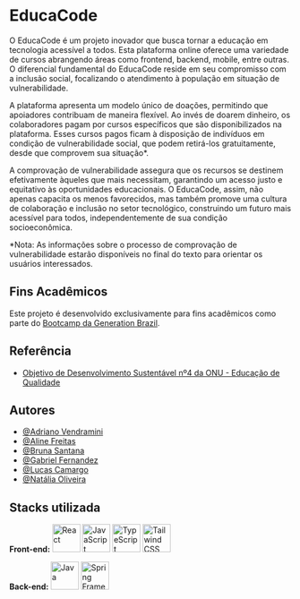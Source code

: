 # EducaCode

O EducaCode é um projeto inovador que busca tornar a educação em tecnologia acessível a todos. Esta plataforma online oferece uma variedade de cursos abrangendo áreas como frontend, backend, mobile, entre outras. O diferencial fundamental do EducaCode reside em seu compromisso com a inclusão social, focalizando o atendimento à população em situação de vulnerabilidade.

A plataforma apresenta um modelo único de doações, permitindo que apoiadores contribuam de maneira flexível. Ao invés de doarem dinheiro, os colaboradores pagam por cursos específicos que são disponibilizados na plataforma. Esses cursos pagos ficam à disposição de indivíduos em condição de vulnerabilidade social, que podem retirá-los gratuitamente, desde que comprovem sua situação*.

A comprovação de vulnerabilidade assegura que os recursos se destinem efetivamente àqueles que mais necessitam, garantindo um acesso justo e equitativo às oportunidades educacionais. O EducaCode, assim, não apenas capacita os menos favorecidos, mas também promove uma cultura de colaboração e inclusão no setor tecnológico, construindo um futuro mais acessível para todos, independentemente de sua condição socioeconômica.

*Nota: As informações sobre o processo de comprovação de vulnerabilidade estarão disponíveis no final do texto para orientar os usuários interessados.

## Fins Acadêmicos

Este projeto é desenvolvido exclusivamente para fins acadêmicos como parte do [Bootcamp da Generation Brazil](https://brazil.generation.org/).

## Referência

 - [Objetivo de Desenvolvimento Sustentável nº4 da ONU - Educação de Qualidade ](https://brasil.un.org/pt-br/sdgs/4)

## Autores

- [@Adriano Vendramini](https://github.com/adrivendra)
- [@Aline Freitas](https://github.com/linefs)
- [@Bruna Santana](https://github.com/brunaSaNu)
- [@Gabriel Fernandez](https://github.com/GabrielFernandez26)
- [@Lucas Camargo](https://github.com/camargollucas)
- [@Natália Oliveira](https://github.com/nataliabpo)

## Stacks utilizada

**Front-end:**
<img src="https://img.icons8.com/?size=256&id=bzf0DqjXFHIW&format=png" alt="React" width="50">
<img src="https://img.icons8.com/?size=256&id=39853&format=png" alt="JavaScript" width="50">
<img src="https://img.icons8.com/?size=256&id=vMqgHSToxrJR&format=png" alt="TypeScript" width="50">
<img src="https://img.icons8.com/?size=256&id=CIAZz2CYc6Kc&format=png" alt="Tailwind CSS" width="50">

**Back-end:**
<img src="https://img.icons8.com/?size=256&id=2572&format=png" alt="Java" width="50">
<img src="https://img.icons8.com/?size=256&id=90519&format=png" alt="Spring Framework" width="50">
